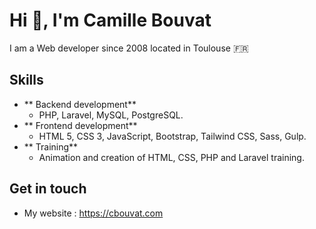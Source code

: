 # Hi 👋, I'm Camille Bouvat

I am a Web developer since 2008 located in Toulouse 🇫🇷

## Skills
- ** Backend development**
  - PHP, Laravel, MySQL, PostgreSQL.
- ** Frontend development**
  - HTML 5, CSS 3, JavaScript, Bootstrap, Tailwind CSS, Sass, Gulp.
- ** Training**
  - Animation and creation of HTML, CSS, PHP and Laravel training.
 
## Get in touch
- My website : https://cbouvat.com
